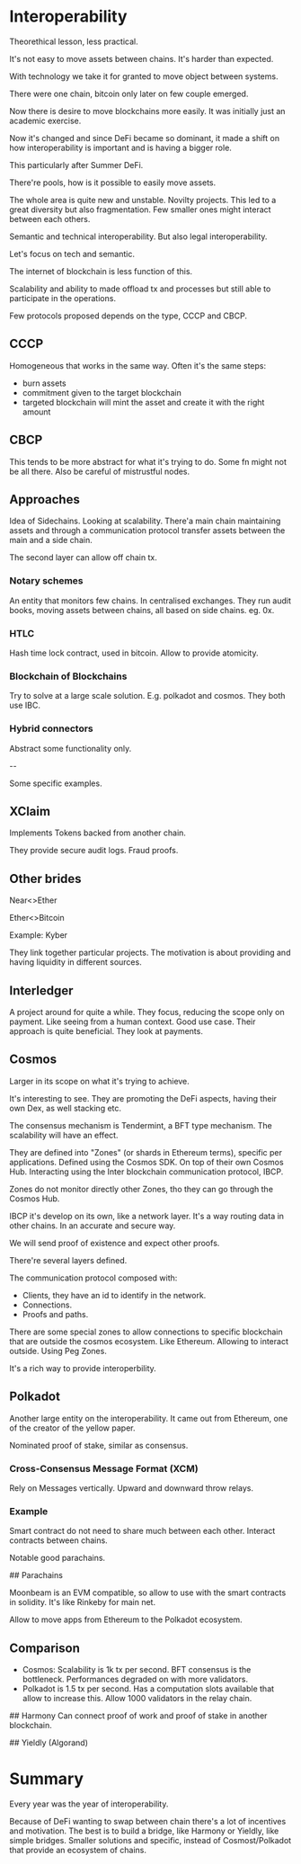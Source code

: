 # Interoperability

Theorethical lesson, less practical.

It's not easy to move assets between chains. It's harder than expected.

With technology we take it for granted to move object between systems.

There were one chain, bitcoin only later on few couple emerged.

Now there is desire to move blockchains more easily. It was initially just an academic exercise. 

Now it's changed and since DeFi became so dominant, it made a shift on how interoperability is important and is having a bigger role.

This particularly after Summer DeFi.

There're pools, how is it possible to easily move assets.

The whole area is quite new and unstable. Novilty projects. This led to a great diversity but also fragmentation. Few smaller ones might interact between each others.

Semantic and technical interoperability. But also legal interoperability.

Let's focus on tech and semantic.

The internet of blockchain is less function of this.

Scalability and ability to made offload tx and processes but still able to participate in the operations.

Few protocols proposed depends on the type, CCCP and CBCP.

## CCCP
Homogeneous that works in the same way. Often it's the same steps:
- burn assets
- commitment given to the target blockchain
- targeted blockchain will mint the asset and create it with the right amount

## CBCP
This tends to be more abstract for what it's trying to do. Some fn might not be all there. Also be careful of mistrustful nodes.

## Approaches

Idea of Sidechains. Looking at scalability. There'a main chain maintaining assets and through a communication protocol transfer assets between the main and a side chain.

The second layer can allow off chain tx.

### Notary schemes

An entity that monitors few chains. In centralised exchanges. They run audit books, moving assets between chains, all based on side chains. eg. 0x.

### HTLC
Hash time lock contract, used in bitcoin. Allow to provide atomicity.

### Blockchain of Blockchains
Try to solve at a large scale solution. E.g. polkadot and cosmos. They both use IBC.

### Hybrid connectors
Abstract some functionality only.

--

Some specific examples.

## XClaim

Implements Tokens backed from another chain.

They provide secure audit logs. Fraud proofs.


## Other brides

Near<>Ether

Ether<>Bitcoin

Example: Kyber

They link together particular projects. The motivation is about providing and having liquidity in different sources.

## Interledger

A project around for quite a while. They focus, reducing the scope only on payment. Like seeing from a human context. Good use case. Their approach is quite beneficial. They look at payments.


## Cosmos

Larger in its scope on what it's trying to achieve.

It's interesting to see. They are promoting the DeFi aspects, having their own Dex, as well stacking etc.

The consensus mechanism is Tendermint, a BFT type mechanism. The scalability will have an effect.

They are defined into "Zones" (or shards in Ethereum terms), specific per applications. Defined using the Cosmos SDK. On top of their own Cosmos Hub. Interacting using the Inter blockchain communication protocol, IBCP.

Zones do not monitor directly other Zones, tho they can go through the Cosmos Hub.

IBCP it's develop on its own, like a network layer. It's a way routing data in other chains. In an accurate and secure way.

We will send proof of existence and expect other proofs.

There're several layers defined.

The communication protocol composed with:
- Clients, they have an id to identify in the network.
- Connections.
- Proofs and paths.


There are some special zones to allow connections to specific blockchain that are outside the cosmos ecosystem. Like Ethereum. 
Allowing to interact outside. Using Peg Zones.

It's a rich way to provide interoperbility.

## Polkadot

Another large entity on the interoperability.
It came out from Ethereum, one of the creator of the yellow paper.

Nominated proof of stake, similar as consensus.


### Cross-Consensus Message Format (XCM)

Rely on Messages vertically. Upward and downward throw relays.

### Example
Smart contract do not need to share much between each other. Interact contracts between chains.

Notable good parachains.

## Parachains

Moonbeam is an EVM compatible, so allow to use with the smart contracts in solidity. It's like Rinkeby for main net.

Allow to move apps from Ethereum to the Polkadot ecosystem.

## Comparison
- Cosmos: Scalability is 1k tx per second. BFT consensus is the bottleneck. Performances degraded on with more validators.
- Polkadot is 1.5 tx per second. Has a computation slots available that allow to increase this. Allow 1000 validators in the relay chain.

## Harmony
Can connect proof of work and proof of stake in another blockchain.

## Yieldly (Algorand)


# Summary

Every year was the year of interoperability. 

Because of DeFi wanting to swap between chain there's a lot of incentives and motivation. The best is to build a bridge, like Harmony or Yieldly, like simple bridges. Smaller solutions and specific, instead of Cosmost/Polkadot that provide an ecosystem of chains.
